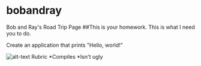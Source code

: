 # bobandray
Bob and Ray's Road Trip Page
##This is your homework. This is what I need you to do.

Create an application that prints "Hello, world!"

![alt-text](http://bobandray.net/main.jpg)
Rubric
*Compiles
*Isn't ugly

